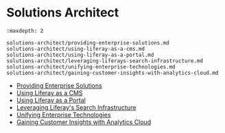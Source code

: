 # Solutions Architect 

```{toctree}
:maxdepth: 2

solutions-architect/providing-enterprise-solutions.md 
solutions-architect/using-liferay-as-a-cms.md 
solutions-architect/using-liferay-as-a-portal.md 
solutions-architect/leveraging-liferays-search-infrastructure.md 
solutions-architect/unifying-enterprise-technologies.md 
solutions-architect/gaining-customer-insights-with-analytics-cloud.md 
```

* [Providing Enterprise Solutions](./solutions-architect/providing-enterprise-solutions.md) 
* [Using Liferay as a CMS](./solutions-architect/using-liferay-as-a-cms.md) 
* [Using Liferay as a Portal](./solutions-architect/using-liferay-as-a-portal.md) 
* [Leveraging Liferay's Search Infrastructure](./solutions-architect/leveraging-liferays-search-infrastructure.md) 
* [Unifying Enterprise Technologies](./solutions-architect/unifying-enterprise-technologies.md) 
* [Gaining Customer Insights with Analytics Cloud](./solutions-architect/gaining-customer-insights-with-analytics-cloud.md) 

